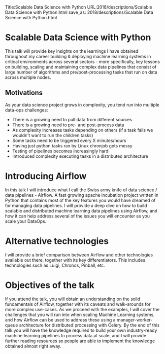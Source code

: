 Title:Scalable Data Science with Python
URL:2018/descriptions/Scalable Data Science with Python.html
save_as: 2018/descriptions/Scalable Data Science with Python.html



# Scalable Data Science with Python
This talk will provide key insights on the learnings I have obtained throughout my career building & deploying machine learning systems in critical environments across several sectors - more specifically, key lessons on building, scaling and maintaining complex data pipelines that consist of large number of algorithms and pre/post-processing tasks that run on data across multiple nodes.

## Motivations
As your data science project grows in complexity, you tend run into multiple data-ops challenges:

* There is a growing need to pull data from different sources
* There is a growing need to pre- and post-process data
* As complexity increases tasks depending on others (if a task fails we wouldn't want to run the children tasks)
* Some tasks need to be triggered every X minutes/hours
* Having just python tasks ran by Linux chronjob gets messy
* Testing of pipelines becomes increasingly hard
* Introduced complexity executing tasks in a distributed architecture

# Introducing Airflow 
In this talk I will introduce what I call the Swiss army knife of data science / data pipelines - Airflow. A fast growing apache incubation project written in Python that contains most of the key features you would have dreamed of for managing data pipelines. I will provide a deep dive on how to build scalable and distributed machine learning data pipelines using Airflow, and how it can help address several of the issues you will encounter as you scale your DataOps.

# Alternative technologies
I will provide a brief comparison between Airflow and other technologies available out there, together with its key differentiators. This includes technologies such as Luigi, Chronos, Pinball, etc. 

# Objectives of the talk
If you attend the talk, you will obtain an understanding on the solid fundamentals of Airflow, together with its caveats and walk-arounds for more complex use-cases. As we proceed with the examples, I will cover the challenges that you will run into when scaling Machine Learning systems, and how Airflow can be used to address these using a manager-worker-queue architecture for distributed processing with Celery.  By the end of this talk you will have the knowledge required to build your own industry-ready machine learning pipelines to process data at scale, and I will provide further reading resources so people are able to implement the knowledge obtained almost right away.